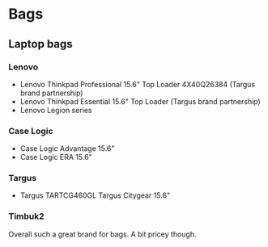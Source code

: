 # Bags

## Laptop bags

### Lenovo

- Lenovo Thinkpad Professional 15.6" Top Loader 4X40Q26384 (Targus brand partnership)
- Lenovo Thinkpad Essential 15.6" Top Loader (Targus brand partnership)
- Lenovo Legion series

### Case Logic

- Case Logic Advantage 15.6"
- Case Logic ERA 15.6"

### Targus

- Targus TARTCG460GL Targus Citygear 15.6"

### Timbuk2

Overall such a great brand for bags. A bit pricey though.
